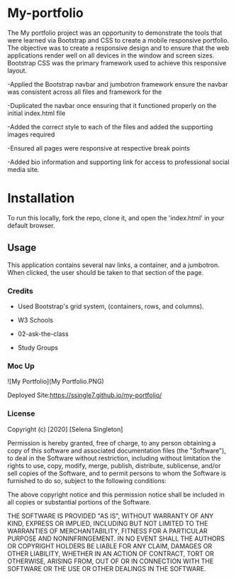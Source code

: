 # My-portfolio

The My portfolio project was an opportunity to demonstrate the tools that were learned via Bootstrap and CSS to create a mobile responsive portfolio. The objective was to create a responsive design and to ensure that the web applications render well on all devices in the window and screen sizes. Bootstrap CSS was the primary framework used to achieve this responsive layout.

-Applied the Bootstrap navbar and jumbotron framework ensure the navbar was consistent across all files and framework for the

-Duplicated the navbar once ensuring that it functioned properly on the initial index.html file

-Added the correct style to each of the files and added the supporting images required

-Ensured all pages were responsive at respective break points

-Added bio information and supporting link for access to professional social media site.

# Installation

To run this locally, fork the repo, clone it, and open the 'index.html' in your default browser.

## Usage

This application contains several nav links, a container, and a jumbotron. When clicked, the user should be taken to that section of the page.

### Credits

- Used Bootstrap's grid system, (containers, rows, and columns).

- W3 Schools

- 02-ask-the-class

- Study Groups

### Moc Up

![My Portfolio](My Portfolio.PNG)

Deployed Site:https://ssingle7.github.io/my-portfolio/

### License

Copyright (c) [2020] [Selena Singleton]

Permission is hereby granted, free of charge, to any person obtaining a copy
of this software and associated documentation files (the "Software"), to deal
in the Software without restriction, including without limitation the rights
to use, copy, modify, merge, publish, distribute, sublicense, and/or sell
copies of the Software, and to permit persons to whom the Software is
furnished to do so, subject to the following conditions:

The above copyright notice and this permission notice shall be included in all
copies or substantial portions of the Software.

THE SOFTWARE IS PROVIDED "AS IS", WITHOUT WARRANTY OF ANY KIND, EXPRESS OR
IMPLIED, INCLUDING BUT NOT LIMITED TO THE WARRANTIES OF MERCHANTABILITY,
FITNESS FOR A PARTICULAR PURPOSE AND NONINFRINGEMENT. IN NO EVENT SHALL THE
AUTHORS OR COPYRIGHT HOLDERS BE LIABLE FOR ANY CLAIM, DAMAGES OR OTHER
LIABILITY, WHETHER IN AN ACTION OF CONTRACT, TORT OR OTHERWISE, ARISING FROM,
OUT OF OR IN CONNECTION WITH THE SOFTWARE OR THE USE OR OTHER DEALINGS IN THE
SOFTWARE.

